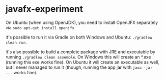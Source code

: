 # javafx-experiment

On Ubuntu (when using OpenJDK), you need to install OpenJFX separately via `sudo apt-get install openjfx`.

It's possible to run it via Gradle on both Windows and Ubuntu: `./gradlew clean run`.

It's also possible to build a complete package with JRE and executable by running `./gradlew clean assemble`. On Windows this will create an *.exe (running this exe works fine). On Ubuntu it will create an executable as well, but I never managed to run it (though, running the app jar with `java -jar ...` works fine).
